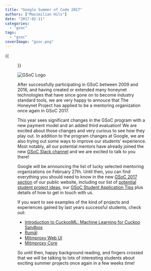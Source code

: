 ```yaml
---
title: "Google Summer of Code 2017"
authors: ["Maximilian Hils"]
date: "2017-02-11"
categories: 
  - "gsoc"
tags: 
  - "gsoc"
coverImage: "gsoc.png"
---
```

{{<figure src="images/banner.png" alt="Banner" width="50%">}}

![GSoC Logo](images/GSoC-logo-horizontal-800.png)

After successfully participating in GSoC between 2009 and 2016, and having created or extended many honeynet technologies that have since gone on to become industry standard tools, we are very happy to annouce that The Honeynet Project has applied to be a mentoring organization once again in GSoC 2017.

This year sees significant changes in the GSoC program with a new payment model and an added third evaluation! We are excited about those changes and very curious to see how they play out. In addition to the program changes at Google, we are also trying out some ways to improve our students’ experience. Most notably, all our potential mentors have already joined the new [GSoC Slack channel](https://gsoc-slack.honeynet.org/) and we are excited to talk to you there!

Google will be announcing the list of lucky selected mentoring organizations on February 27th. Until then, you can find everything you should need to know in the new [GSoC 2017 section](https://honeynet.org/gsoc2017/) of our public website, including our list of [potential student project ideas](https://honeynet.org/gsoc2017/ideas), our [GSoC Student Application Tips](https://honeynet.org/gsoc2017/application-tips) plus details of how to get in touch with us.

If you want to see examples of the kind of projects and experiences gained by last years successful students, check out:

- [Introduction to CuckooML: Machine Learning for Cuckoo Sandbox](https://honeynet.org/node/1325)
- [Rumāl](https://honeynet.org/node/1326)
- [Mitmproxy Web UI](https://honeynet.org/gsoc2016/slot7)
- [Mitmproxy Core](https://honeynet.org/gsoc2016/slot8)

So until then, happy background reading, and fingers crossed that we will be talking to lots of interesting students about exciting summer projects once again in a few weeks time!
